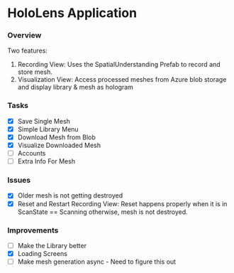 # HoloLens Application 

### Overview

Two features: 

1. Recording View: Uses the SpatialUnderstanding Prefab to record and store mesh.
2. Visualization View: Access processed meshes from Azure blob storage and display library & mesh as hologram

### Tasks
- [x] Save Single Mesh
- [x] Simple Library Menu 
- [x] Download Mesh from Blob 
- [x] Visualize Downloaded Mesh 
- [ ] Accounts 
- [ ] Extra Info For Mesh

### Issues 
- [x] Older mesh is not getting destroyed
- [x] Reset and Restart Recording View: Reset happens properly when it is in ScanState == Scanning otherwise, mesh is not destroyed. 
    
### Improvements 
- [ ] Make the Library better 
- [x] Loading Screens 
- [ ] Make mesh generation async - Need to figure this out 
